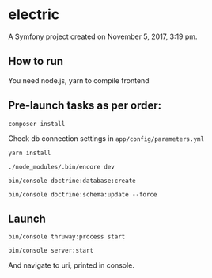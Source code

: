 electric
========

A Symfony project created on November 5, 2017, 3:19 pm.


## How to run

You need node.js, yarn to compile frontend

Pre-launch tasks as per order:
---
`composer install`

Check db connection settings in `app/config/parameters.yml`

`yarn install`

`./node_modules/.bin/encore dev`

`bin/console doctrine:database:create`

`bin/console doctrine:schema:update --force`

Launch
---
`bin/console thruway:process start`

`bin/console server:start`

And navigate to uri, printed in console.
